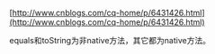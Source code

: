 [http://www.cnblogs.com/cq-home/p/6431426.html](http://www.cnblogs.com/cq-home/p/6431426.html)

equals和toString为非native方法，其它都为native方法。



